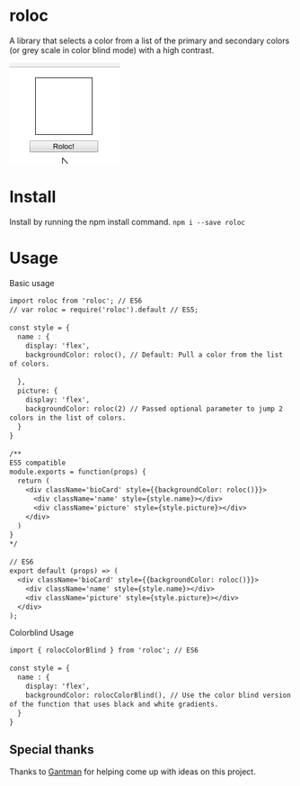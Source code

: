 # roloc
A library that selects a color from a list of the primary and secondary colors (or grey scale in color blind mode) with a high contrast.

![Roloc Image](./docs/roloc.gif)

# Install
Install by running the npm install command.
```npm i --save roloc```

# Usage
Basic usage
```
import roloc from 'roloc'; // ES6
// var roloc = require('roloc').default // ES5;

const style = {
  name : {
    display: 'flex',
    backgroundColor: roloc(), // Default: Pull a color from the list of colors.
    
  },
  picture: {
    display: 'flex',
    backgroundColor: roloc(2) // Passed optional parameter to jump 2 colors in the list of colors.
  }
}

/**
ES5 compatible
module.exports = function(props) {
  return (
    <div className='bioCard' style={{backgroundColor: roloc()}}>
      <div className='name' style={style.name}></div>
      <div className='picture' style={style.picture}></div>
    </div>
  )
}
*/

// ES6
export default (props) => (
  <div className='bioCard' style={{backgroundColor: roloc()}}>
    <div className='name' style={style.name}></div>
    <div className='picture' style={style.picture}></div>
  </div>
);
```

Colorblind Usage
```
import { rolocColorBlind } from 'roloc'; // ES6

const style = {
  name : {
    display: 'flex',
    backgroundColor: rolocColorBlind(), // Use the color blind version of the function that uses black and white gradients.
  }
}
```

## Special thanks
Thanks to [Gantman](https://github.com/GantMan) for helping come up with ideas on this project.
